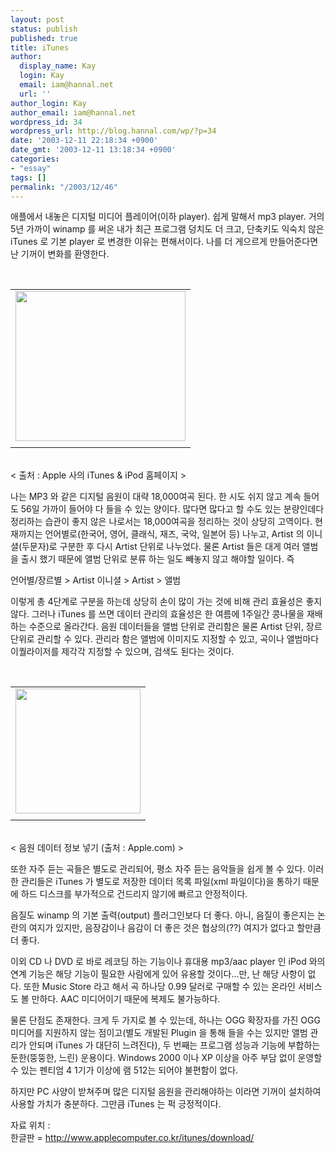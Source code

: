 ```yaml
---
layout: post
status: publish
published: true
title: iTunes
author:
  display_name: Kay
  login: Kay
  email: iam@hannal.net
  url: ''
author_login: Kay
author_email: iam@hannal.net
wordpress_id: 34
wordpress_url: http://blog.hannal.com/wp/?p=34
date: '2003-12-11 22:18:34 +0900'
date_gmt: '2003-12-11 13:18:34 +0900'
categories:
- "essay"
tags: []
permalink: "/2003/12/46"
---
```

<p>애플에서 내놓은 디지털 미디어 플레이어(이하 player). 쉽게 말해서 mp3 player. 거의 5년 가까이 winamp 를 써온 내가 최근 프로그램 덩치도 더 크고, 단축키도 익숙치 않은 iTunes 로 기본 player 로 변경한 이유는 편해서이다. 나를 더 게으르게 만들어준다면 난 기꺼이 변화를 환영한다.</p>
<p><center><br />
<table>
<tr>
<td><center><img src="http://blog.hannal.com/tt-attach/0322/040322192134840279/259154.jpg" width="272" height="240"></center></td>
</tr>
<tr>
<td class="centerphoto"> </td>
</tr>
</table>
<p></center><br />
< 출처 : Apple 사의 iTunes & iPod 홈페이지 ></p>
<p>나는 MP3 와 같은 디지털 음원이 대략 18,000여곡 된다. 한 시도 쉬지 않고 계속 들어도 56일 가까이 들어야 다 들을 수 있는 양이다. 많다면 많다고 할 수도 있는 분량인데다 정리하는 습관이 좋지 않은 나로서는 18,000여곡을 정리하는 것이 상당히 고역이다. 현재까지는 언어별로(한국어, 영어, 클래식, 재즈, 국악, 일본어 등) 나누고, Artist 의 이니셜(두문자)로 구분한 후 다시 Artist 단위로 나누었다. 물론 Artist 들은 대게 여러 앨범을 출시 했기 때문에 앨범 단위로 분류 하는 일도 빼놓지 않고 해야할 일이다. 즉</p>
<p>언어별/장르별 > Artist 이니셜 > Artist > 앨범</p>
<p>이렇게 총 4단계로 구분을 하는데 상당히 손이 많이 가는 것에 비해 관리 효율성은 좋지 않다. 그러나 iTunes 를 쓰면 데이터 관리의 효율성은 한 여름에 1주일간 콩나물을 재배하는 수준으로 올라간다. 음원 데이터들을 앨범 단위로 관리함은 물론 Artist 단위, 장르 단위로 관리할 수 있다. 관리라 함은 앨범에 이미지도 지정할 수 있고, 곡이나 앨범마다 이퀄라이저를 제각각 지정할 수 있으며, 검색도 된다는 것이다.</p>
<p><center><br />
<table>
<tr>
<td><center><img src="http://blog.hannal.com/tt-attach/0322/040322192134840279/955570.gif" width="200" height="200"></center></td>
</tr>
<tr>
<td class="centerphoto"> </td>
</tr>
</table>
<p></center><br />
< 음원 데이터 정보 넣기 (출처 : Apple.com) ></p>
<p>또한 자주 듣는 곡들은 별도로 관리되어, 평소 자주 듣는 음악들을 쉽게 볼 수 있다. 이러한 관리들은 iTunes 가 별도로 저장한 데이터 목록 파일(xml 파일이다)을 통하기 때문에 하드 디스크를 부가적으로 건드리지 않기에 빠르고 안정적이다.</p>
<p>음질도 winamp 의 기본 출력(output) 플러그인보다 더 좋다. 아니, 음질이 좋은지는 논란의 여지가 있지만, 음장감이나 음감이 더 좋은 것은 협상의(??) 여지가 없다고 할만큼 더 좋다.</p>
<p>이외 CD 나 DVD 로 바로 레코딩 하는 기능이나 휴대용 mp3/aac player 인 iPod 와의 연계 기능은 해당 기능이 필요한 사람에게 있어 유용할 것이다...만, 난 해당 사항이 없다. 또한 Music Store 라고 해서 곡 하나당 0.99 달러로 구매할 수 있는 온라인 서비스도 볼 만하다. AAC 미디어이기 때문에 복제도 불가능하다.</p>
<p>
물론 단점도 존재한다. 크게 두 가지로 볼 수 있는데, 하나는 OGG 확장자를 가진 OGG 미디어를 지원하지 않는 점이고(별도 개발된 Plugin 을 통해 들을 수는 있지만 앨범 관리가 안되며 iTunes 가 대단히 느려진다), 두 번째는 프로그램 성능과 기능에 부합하는 둔한(뚱뚱한, 느린) 운용이다. Windows 2000 이나 XP 이상을 아주 부담 없이 운영할 수 있는 펜티엄 4 1기가 이상에 램 512는 되어야 불편함이 없다.</p>
<p>
하지만 PC 사양이 받쳐주며 많은 디지털 음원을 관리해야하는 이라면 기꺼이 설치하여 사용할 가치가 충분하다. 그만큼 iTunes 는 퍽 긍정적이다.</p>
<p>
자료 위치 :<br />
한글판 =  <a href="http://www.applecomputer.co.kr/itunes/download/" target=_blank>http://www.applecomputer.co.kr/itunes/download/</a></p>
